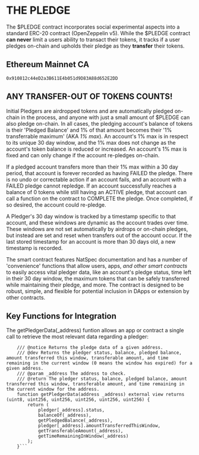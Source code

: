 # THE PLEDGE
The $PLEDGE contract incorporates social experimental aspects into a standard ERC-20 contract (OpenZeppelin v5). While the $PLEDGE contract **can never** limit a users ability to transact their tokens, it tracks if a user pledges on-chain and upholds their pledge as they **transfer** their tokens.

## Ethereum Mainnet CA
`0x910812c44eD2a3B611E4b051d9D83A88d652E2DD`

## ANY TRANSFER-OUT OF TOKENS COUNTS!
Initial Pledgers are airdropped tokens and are automatically pledged on-chain in the process, and anyone with just a small amount of $PLEDGE can also pledge on-chain. In all cases, the pledging account's balance of tokens is their 'Pledged Balance' and 1% of that amount becomes their '1% transferrable maximum' (AKA *1% max*). An account's 1% max is in respect to its unique 30 day window, and the 1% max does not change as the account's token balance is reduced or increased. An account's 1% max is fixed and can only change if the account re-pledges on-chain.

If a pledged account transfers more than their 1% max within a 30 day period, that account is forever recorded as having FAILED the pledge. There is no undo or correctable action if an account fails, and an account with a FAILED pledge cannot repledge. If an account successfully reaches a balance of 0 tokens while still having an ACTIVE pledge, that account can call a function on the contract to COMPLETE the pledge. Once completed, if so desired, the account could re-pledge.

A Pledger's 30 day window is tracked by a timestamp specific to that account, and these windows are dynamic as the account trades over time. These windows are not set automatically by airdrops or on-chain pledges, but instead are set and reset when transfers out of the account occur. If the last stored timestamp for an account is more than 30 days old, a new timestamp is recorded.

The smart contract features NatSpec documentation and has a number of 'convenience' functions that allow users, apps, *and other smart contracts* to easily access vital pledger data, like an account's pledge status, time left in their 30 day window, the maximum tokens that can be safely transferred while maintaining their pledge, and more. The contract is designed to be robust, simple, and flexible for potential inclusion in DApps or extension by other contracts.

## Key Functions for Integration
The getPledgerData(_address) funtion allows an app or contract a single call to retrieve the most relevant data regarding a pledger:
```
    /// @notice Returns the pledge data of a given address.
    /// @dev Returns the pledger status, balance, pledged balance, amount transferred this window, transferable amount, and time remaining in the current window (0 means the window has expired) for a given address.
    /// @param _address The address to check.
    /// @return The pledger status, balance, pledged balance, amount transferred this window, transferable amount, and time remaining in the current window for the address.
    function getPledgerData(address _address) external view returns (uint8, uint256, uint256, uint256, uint256, uint256) {
        return (
            pledger[_address].status,
            balanceOf(_address),
            getPledgedBalance(_address),
            pledger[_address].amountTransferredThisWindow,
            getTransferableAmount(_address),
            getTimeRemainingInWindow(_address)
        );
    }```